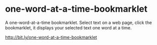 one-word-at-a-time-bookmarklet
==============================

A one-word-at-a-time bookmarklet. Select text on a web page, click the bookmarklet, it displays your selected text one word at a time.

http://bit.ly/one-word-at-a-time-bookmarklet
